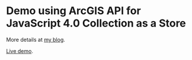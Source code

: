 # Demo using ArcGIS API for JavaScript 4.0 Collection as a Store

More details at [my blog](http://odoe.net/blog/using-esrijs-collection-as-a-store/).

[Live demo](http://www.odoe.net/apps/cams/).